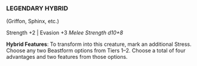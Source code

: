 ### LEGENDARY HYBRID
(Griffon, Sphinx, etc.)

Strength +2 | Evasion +3
*Melee Strength d10+8*

**Hybrid Features**: To transform into this creature, mark an additional Stress. Choose any two Beastform options from Tiers 1–2. Choose a total of four advantages and two features from those options.
